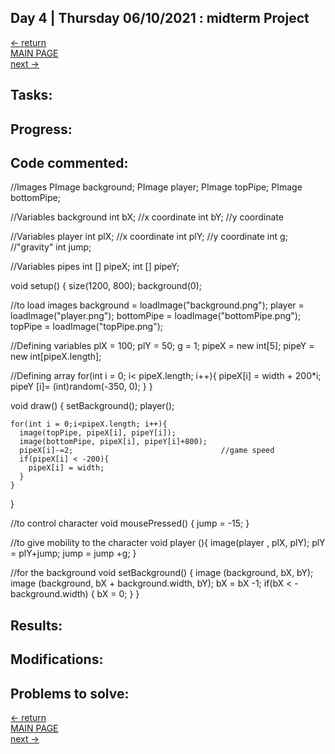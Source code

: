 ## Day 4 | Thursday 06/10/2021 : midterm Project

[← return](https://github.com/andresugartechea/introToIM/blob/main/midtermProject/day3/Wednesday09.md)  
[MAIN PAGE](https://github.com/andresugartechea/introToIM/blob/main/midtermProject/journal.md)  
[next →](https://github.com/andresugartechea/introToIM/blob/main/midtermProject/day5/Saturday12.md)  

## Tasks:

## Progress:

## Code commented:

//Images
  PImage background; 
  PImage player; 
  PImage topPipe; 
  PImage bottomPipe;

//Variables background
  int bX;             //x coordinate
  int bY;             //y coordinate
  
//Variables player
  int plX;            //x coordinate
  int plY;            //y coordinate
  int g;              //"gravity"
  int jump;
  
//Variables pipes
  int [] pipeX;
  int [] pipeY;



void setup() {
  size(1200, 800);
  background(0);
  
  //to load images
  background = loadImage("background.png");
  player = loadImage("player.png");
  bottomPipe = loadImage("bottomPipe.png");
  topPipe = loadImage("topPipe.png");
  
  //Defining variables
  plX = 100;
  plY = 50;
  g = 1;
  pipeX = new int[5]; 
  pipeY = new int[pipeX.length];
  
  //Defining array
  for(int i = 0; i< pipeX.length; i++){
    pipeX[i] = width + 200*i;
    pipeY [i]= (int)random(-350, 0);
  }
}



void draw() {
  setBackground();
  player();
  
    for(int i = 0;i<pipeX.length; i++){
      image(topPipe, pipeX[i], pipeY[i]);
      image(bottomPipe, pipeX[i], pipeY[i]+800);
      pipeX[i]-=2;                                 //game speed
      if(pipeX[i] < -200){
        pipeX[i] = width;
      }
    }
}



//to control character
void mousePressed() {
  jump = -15;
}



//to give mobility to the character
void player (){
  image(player , plX, plY);
  plY = plY+jump;
  jump = jump +g;
}



//for the background
void setBackground() {
  image (background, bX, bY);
  image (background, bX + background.width, bY);
  bX = bX -1;
  if(bX < -background.width) {
    bX = 0;
  }
}

## Results:

## Modifications:

## Problems to solve:

[← return](https://github.com/andresugartechea/introToIM/blob/main/midtermProject/day3/Wednesday09.md)  
[MAIN PAGE](https://github.com/andresugartechea/introToIM/blob/main/midtermProject/journal.md)  
[next →](https://github.com/andresugartechea/introToIM/blob/main/midtermProject/day5/Friday11.md)  

